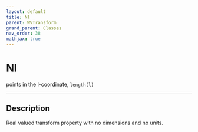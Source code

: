 ```yaml
---
layout: default
title: Nl
parent: WVTransform
grand_parent: Classes
nav_order: 38
mathjax: true
---
```


#  Nl

points in the l-coordinate, `length(l)`


---

## Description
Real valued transform property with no dimensions and no units.

